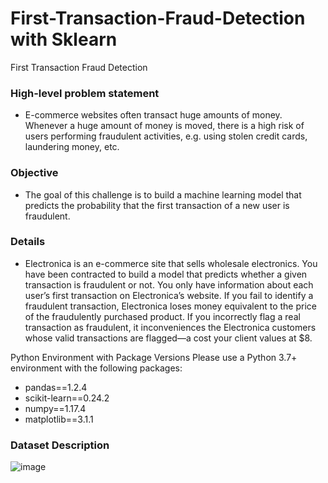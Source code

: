 # First-Transaction-Fraud-Detection with Sklearn
First Transaction Fraud Detection

### High-level problem statement
- E-commerce websites often transact huge amounts of money. Whenever a huge amount of money is moved, there is a high risk of users performing fraudulent activities, e.g. using stolen credit cards, laundering money, etc.
### Objective
- The goal of this challenge is to build a machine learning model that predicts the probability that the first transaction of a new user is fraudulent.
### Details
- Electronica is an e-commerce site that sells wholesale electronics. You have been contracted to build a model that predicts whether a given transaction is fraudulent or not. You only have information about each user’s first transaction on Electronica’s website. If you fail to identify a fraudulent transaction, Electronica loses money equivalent to the price of the fraudulently purchased product. If you incorrectly flag a real transaction as fraudulent, it inconveniences the Electronica customers whose valid transactions are flagged—a cost your client values at $8.

Python Environment with Package Versions
Please use a Python 3.7+ environment with the following packages:
- pandas==1.2.4 
- scikit-learn==0.24.2 
- numpy==1.17.4 
- matplotlib==3.1.1

### Dataset Description
![image](https://user-images.githubusercontent.com/22122136/147963094-39f1d3f4-2946-4201-84a4-abaf437a6c3f.png)

